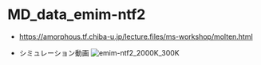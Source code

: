 # MD_data_emim-ntf2

+ https://amorphous.tf.chiba-u.jp/lecture.files/ms-workshop/molten.html

+ シミュレーション動画
![emim-ntf2_2000K_300K](https://github.com/user-attachments/assets/63d8eda7-61a9-43da-87d7-1c66bf70bffb)
